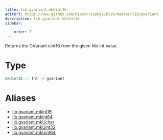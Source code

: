 ```yaml
---
title: lib.gvariant.mkUint16
editUrl: https://www.github.com/nixos/nixpkgs/blob/master/lib/gvariant.nix#L19C20
description: lib.gvariant.mkUint16
sidebar:

    order: 7
---
```


Returns the GVariant uint16 from the given Nix int value.

# Type

```haskell
mkUint16 :: Int -> gvariant
```


# Aliases

- [lib.gvariant.mkInt16](/reference/libgvariant.mkInt16)
- [lib.gvariant.mkInt64](/reference/libgvariant.mkInt64)
- [lib.gvariant.mkUchar](/reference/libgvariant.mkUchar)
- [lib.gvariant.mkUint32](/reference/libgvariant.mkUint32)
- [lib.gvariant.mkUint64](/reference/libgvariant.mkUint64)


